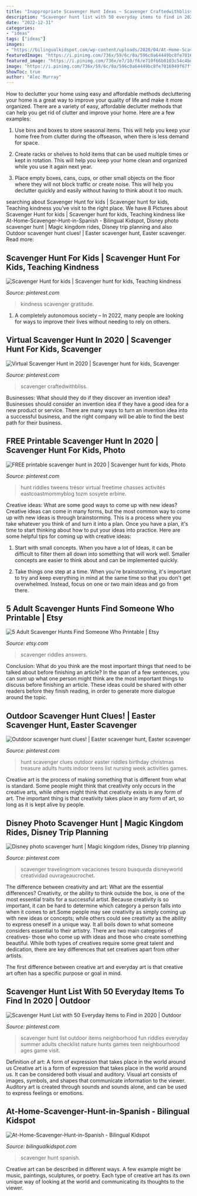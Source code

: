```yaml
---
title: "Inappropriate Scavenger Hunt Ideas ~ Scavenger Craftedwithbliss"
description: "Scavenger hunt list with 50 everyday items to find in 2020"
date: "2022-12-31"
categories:
- "ideas"
tags: ["ideas"]
images:
- "https://bilingualkidspot.com/wp-content/uploads/2020/04/At-Home-Scavenger-Hunt-in-Spanish.jpg"
featuredImage: "https://i.pinimg.com/736x/59/6c/0a/596c0a64449bc8fe7016949f67ff0dbb.jpg"
featured_image: "https://i.pinimg.com/736x/e7/10/f6/e710f66b0103c54c4bd28c90fbddf4d4.jpg"
image: "https://i.pinimg.com/736x/59/6c/0a/596c0a64449bc8fe7016949f67ff0dbb.jpg"
ShowToc: true
author: "Alec Murray"
---
```



How to declutter your home using easy and affordable methods
decluttering your home is a great way to improve your quality of life and make it more organized. There are a variety of easy, affordable declutter methods that can help you get rid of clutter and improve your home. Here are a few examples:
1. Use bins and boxes to store seasonal items. This will help you keep your home free from clutter during the offseason, when there is less demand for space.

2. Create racks or shelves to hold items that can be used multiple times or kept in rotation. This will help you keep your home clean and organized while you use it again next year.

3. Place empty boxes, cans, cups, or other small objects on the floor where they will not block traffic or create noise. This will help you declutter quickly and easily without having to think about it too much.


	

		
searching about Scavenger Hunt for kids | Scavenger hunt for kids, Teaching kindness you've visit to the right place. We have 8 Pictures about Scavenger Hunt for kids | Scavenger hunt for kids, Teaching kindness like At-Home-Scavenger-Hunt-in-Spanish - Bilingual Kidspot, Disney photo scavenger hunt | Magic kingdom rides, Disney trip planning and also Outdoor scavenger hunt clues! | Easter scavenger hunt, Easter scavenger. Read more:
		
    
## Scavenger Hunt For Kids | Scavenger Hunt For Kids, Teaching Kindness

<img loading=lazy src="https://i.pinimg.com/736x/ed/18/75/ed1875fb0eff3ed974c3d1ff5d3910a3.jpg" onerror="this.onerror=null;this.src='https://tse1.mm.bing.net/th?id=OIP.42UHKMLfPVrylPAwHUzGGwHaNL&amp;pid=15.1';" alt="Scavenger Hunt for kids | Scavenger hunt for kids, Teaching kindness">

_Source: pinterest.com_

>kindness scavenger gratitude. 

	

1. A completely autonomous society – In 2022, many people are looking for ways to improve their lives without needing to rely on others.

    
## Virtual Scavenger Hunt In 2020 | Scavenger Hunt For Kids, Scavenger

<img loading=lazy src="https://i.pinimg.com/736x/59/6c/0a/596c0a64449bc8fe7016949f67ff0dbb.jpg" onerror="this.onerror=null;this.src='https://tse1.mm.bing.net/th?id=OIP.yQEhtPGM4M9_JfokNbgYGAHaLH&amp;pid=15.1';" alt="Virtual Scavenger Hunt in 2020 | Scavenger hunt for kids, Scavenger">

_Source: pinterest.com_

>scavenger craftedwithbliss. 

	

Businesses: What should they do if they discover an invention idea?
Businesses should consider an invention idea if they have a good idea for a new product or service. There are many ways to turn an invention idea into a successful business, and the right company will be able to find the best path for their business.

    
## FREE Printable Scavenger Hunt In 2020 | Scavenger Hunt For Kids, Photo

<img loading=lazy src="https://i.pinimg.com/736x/9e/ce/ac/9eceac59a709b2fc4c7e77298dd0efa9.jpg" onerror="this.onerror=null;this.src='https://tse4.mm.bing.net/th?id=OIP.SE8okHnMTJcEm6arKZ_P4QHaJe&amp;pid=15.1';" alt="FREE printable scavenger hunt in 2020 | Scavenger hunt for kids, Photo">

_Source: pinterest.com_

>hunt riddles tweens trésor virtual freetime chasses activités eastcoastmommyblog tozm sosyete erbine. 

	

Creative ideas: What are some good ways to come up with new ideas?
Creative ideas can come in many forms, but the most common way to come up with new ideas is through brainstorming. This is a process where you take whatever you think of and turn it into a plan. Once you have a plan, it's time to start thinking about how to put your ideas into practice. Here are some helpful tips for coming up with creative ideas:
1) Start with small concepts. When you have a lot of Ideas, it can be difficult to filter them all down into something that will work well. Smaller concepts are easier to think about and can be implemented quickly.

2) Take things one step at a time. When you're brainstorming, it's important to try and keep everything in mind at the same time so that you don't get overwhelmed. Instead, focus on one or two main ideas and go from there.

    
## 5 Adult Scavenger Hunts Find Someone Who Printable | Etsy

<img loading=lazy src="https://i.etsystatic.com/19527921/r/il/7f5543/1821355877/il_1588xN.1821355877_a05b.jpg" onerror="this.onerror=null;this.src='https://tse2.mm.bing.net/th?id=OIP.1WVj1cAV0pnTQ6tu0GN_-AHaJ3&amp;pid=15.1';" alt="5 Adult Scavenger Hunts Find Someone Who Printable | Etsy">

_Source: etsy.com_

>scavenger riddles answers. 

	

Conclusion: What do you think are the most important things that need to be talked about before finishing an article?
In the span of a few sentences, you can sum up what one person might think are the most important things to discuss before finishing an article. These ideas could be shared with other readers before they finish reading, in order to generate more dialogue around the topic.

    
## Outdoor Scavenger Hunt Clues! | Easter Scavenger Hunt, Easter Scavenger

<img loading=lazy src="https://i.pinimg.com/736x/cf/1a/22/cf1a22d40b85bd9fa7553ff1fc166386.jpg" onerror="this.onerror=null;this.src='https://tse3.mm.bing.net/th?id=OIP.IsyTKiu4C-SVLe5G2K4nbwAAAA&amp;pid=15.1';" alt="Outdoor scavenger hunt clues! | Easter scavenger hunt, Easter scavenger">

_Source: pinterest.com_

>hunt scavenger clues outdoor easter riddles birthday christmas treasure adults hunts indoor teens list nursing week activities games. 

	

Creative art is the process of making something that is different from what is standard. Some people might think that creativity only occurs in the creative arts, while others might think that creativity exists in any form of art. The important thing is that creativity takes place in any form of art, so long as it is kept alive by people.

    
## Disney Photo Scavenger Hunt | Magic Kingdom Rides, Disney Trip Planning

<img loading=lazy src="https://i.pinimg.com/736x/e7/10/f6/e710f66b0103c54c4bd28c90fbddf4d4.jpg" onerror="this.onerror=null;this.src='https://tse3.mm.bing.net/th?id=OIP.oQmsoyGbcTdPqoM3MgAusQHaNK&amp;pid=15.1';" alt="Disney photo scavenger hunt | Magic kingdom rides, Disney trip planning">

_Source: pinterest.com_

>scavenger travelingmom vacaciones tesoro busqueda disneyworld creatividad ouvrageaucrochet. 

	

The difference between creativity and art: What are the essential differences?
Creativity, or the ability to think outside the box, is one of the most essential traits for a successful artist. Because creativity is so important, it can be hard to determine which category a person falls into when it comes to art.Some people may see creativity as simply coming up with new ideas or concepts; while others could see creativity as the ability to express oneself in a unique way. It all boils down to what someone considers essential to their artistry.
There are two main categories of creatives- those who come up with ideas and those who create something beautiful. While both types of creatives require some great talent and dedication, there are key differences that set creatives apart from other artists. 

The first difference between creative art and everyday art is that creative art often has a specific purpose or goal in mind.

    
## Scavenger Hunt List With 50 Everyday Items To Find In 2020 | Outdoor

<img loading=lazy src="https://i.pinimg.com/736x/30/d7/48/30d74806d60dd35938d2e74d9f444703.jpg" onerror="this.onerror=null;this.src='https://tse1.mm.bing.net/th?id=OIP.ZUaX1DimtpcxYBGoLQJNHgHaK6&amp;pid=15.1';" alt="Scavenger Hunt List with 50 Everyday Items to Find in 2020 | Outdoor">

_Source: pinterest.com_

>scavenger hunt list outdoor items neighborhood fun riddles everyday summer adults checklist nature hunts games teen neighbourhood ages game visit. 

	

Definition of art: A form of expression that takes place in the world around us
Creative art is a form of expression that takes place in the world around us. It can be considered both visual and auditory. Visual art consists of images, symbols, and shapes that communicate information to the viewer. Auditory art is created through sounds and sounds alone, and can be used to express feelings or emotions.

    
## At-Home-Scavenger-Hunt-in-Spanish - Bilingual Kidspot

<img loading=lazy src="https://bilingualkidspot.com/wp-content/uploads/2020/04/At-Home-Scavenger-Hunt-in-Spanish.jpg" onerror="this.onerror=null;this.src='https://tse4.mm.bing.net/th?id=OIP._yVWtT4QoUUdCZBA-jydegHaLH&amp;pid=15.1';" alt="At-Home-Scavenger-Hunt-in-Spanish - Bilingual Kidspot">

_Source: bilingualkidspot.com_

>scavenger hunt spanish. 

	

Creative art can be described in different ways. A few example might be music, paintings, sculptures, or poetry. Each type of creative art has its own unique way of looking at the world and communicating its thoughts to the viewer.

